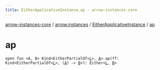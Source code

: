 ```yaml
---
title: EitherApplicativeInstance.ap - arrow-instances-core
---
```


[arrow-instances-core](../../index.html) / [arrow.instances](../index.html) / [EitherApplicativeInstance](index.html) / [ap](./ap.html)

# ap

`open fun <A, B> Kind<EitherPartialOf<`[`L`](index.html#L)`>, `[`A`](ap.html#A)`>.ap(ff: Kind<EitherPartialOf<`[`L`](index.html#L)`>, (`[`A`](ap.html#A)`) -> `[`B`](ap.html#B)`>): Either<`[`L`](index.html#L)`, `[`B`](ap.html#B)`>`